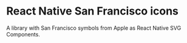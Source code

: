 # React Native San Francisco icons

A library with San Francisco symbols from Apple as React Native SVG Components.
